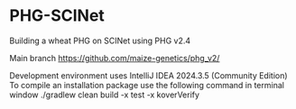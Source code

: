 # PHG-SCINet
Building a wheat PHG on SCINet using PHG v2.4

Main branch
https://github.com/maize-genetics/phg_v2/

Development environment uses IntelliJ IDEA 2024.3.5 (Community Edition)
To compile an installation package use the following command in terminal window
./gradlew clean build -x test -x koverVerify
